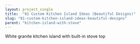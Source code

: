 ```yaml
---
layout: project_single
title:  "81 Custom Kitchen Island Ideas (Beautiful Designs)"
slug: "81-custom-kitchen-island-ideas-beautiful-designs"
parent: "kitchen-island-with-stove"
---
```

White granite kitchen island with built-in stove top
